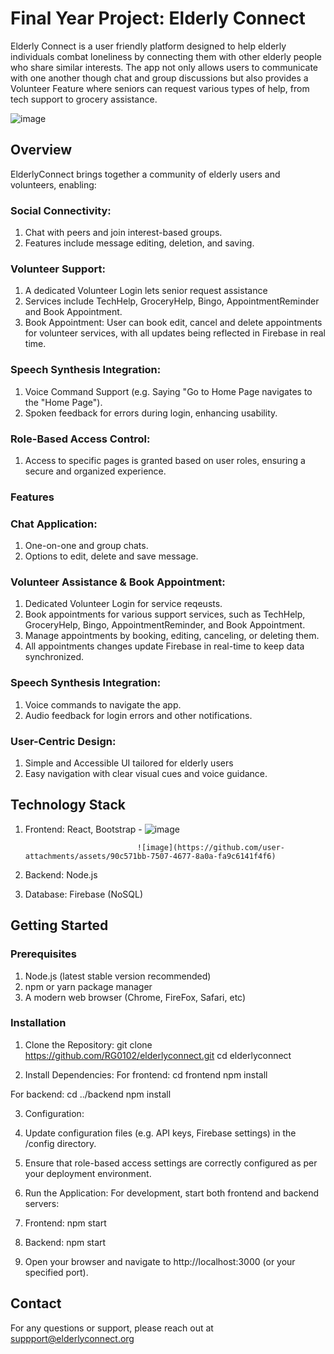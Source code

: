 ﻿# Final Year Project: Elderly Connect

Elderly Connect is a user friendly platform designed to help elderly individuals combat loneliness by connecting them with other elderly people who share similar interests. The app not only allows users to communicate with one another though chat and group discussions but also provides a Volunteer Feature where seniors can request various types of help, from tech support to grocery assistance. 

![image](https://github.com/user-attachments/assets/84d08276-d6d6-4bfd-a4c7-a11cad4a0890)

## Overview
ElderlyConnect brings together a community of elderly users and volunteers, enabling:
### Social Connectivity:
1. Chat with peers and join interest-based groups.
2. Features include message editing, deletion, and saving.

### Volunteer Support:
1. A dedicated Volunteer Login lets senior request assistance
2. Services include TechHelp, GroceryHelp, Bingo, AppointmentReminder and Book Appointment.
3. Book Appointment: User can book edit, cancel and delete appointments for volunteer services, with all updates being reflected in Firebase in real time.

### Speech Synthesis Integration:
1. Voice Command Support (e.g. Saying "Go to Home Page navigates to the "Home Page").
2. Spoken feedback for errors during login, enhancing usability.

### Role-Based Access Control:
1. Access to specific pages is granted based on user roles, ensuring a secure and organized experience.

### Features
### Chat Application:
1. One-on-one and group chats.
2. Options to edit, delete and save message.

### Volunteer Assistance & Book Appointment:
1. Dedicated Volunteer Login for service reqeusts.
2. Book appointments for various support services, such as TechHelp, GroceryHelp, Bingo, AppointmentReminder, and Book Appointment.
3. Manage appointments by booking, editing, canceling, or deleting them.
4. All appointments changes update Firebase in real-time to keep data synchronized.
   
### Speech Synthesis Integration:
1. Voice commands to navigate the app.
2. Audio feedback for login errors and other notifications.

### User-Centric Design:
1. Simple and Accessible UI tailored for elderly users
2. Easy navigation with clear visual cues and voice guidance.

## Technology Stack
1. Frontend: React, Bootstrap - ![image](https://github.com/user-attachments/assets/535571e0-d6c0-4364-95e0-daa0cc0bb319)
   
                                ![image](https://github.com/user-attachments/assets/90c571bb-7507-4677-8a0a-fa9c6141f4f6)
3. Backend: Node.js
4. Database: Firebase (NoSQL)

## Getting Started

### Prerequisites

1. Node.js (latest stable version recommended)
2. npm or yarn package manager
3. A modern web browser (Chrome, FireFox, Safari, etc)

### Installation
1. Clone the Repository:
git clone https://github.com/RG0102/elderlyconnect.git
cd elderlyconnect

2. Install Dependencies:
For frontend:
cd frontend
npm install

For backend:
cd ../backend
npm install

3. Configuration:
1. Update configuration files (e.g. API keys, Firebase settings) in the /config directory.
2. Ensure that role-based access settings are correctly configured as per your deployment environment.

4. Run the Application:
For development, start both frontend and backend servers:

1. Frontend:
npm start

2. Backend:
npm start

3. Open your browser and navigate to http://localhost:3000 (or your specified port).

## Contact 
For any questions or support, please reach out at suppport@elderlyconnect.org




